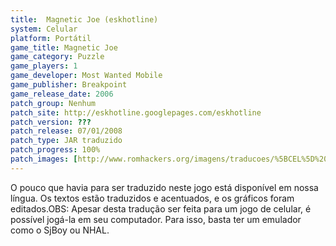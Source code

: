 ```yaml
---
title:  Magnetic Joe (eskhotline)
system: Celular
platform: Portátil
game_title: Magnetic Joe
game_category: Puzzle
game_players: 1
game_developer: Most Wanted Mobile
game_publisher: Breakpoint
game_release_date: 2006
patch_group: Nenhum
patch_site: http://eskhotline.googlepages.com/eskhotline
patch_version: ???
patch_release: 07/01/2008
patch_type: JAR traduzido
patch_progress: 100%
patch_images: [http://www.romhackers.org/imagens/traducoes/%5BCEL%5D%20Magnetic%20Joe%20-%20eskhotline%20-%201.png,http://www.romhackers.org/imagens/traducoes/%5BCEL%5D%20Magnetic%20Joe%20-%20eskhotline%20-%202.png,http://www.romhackers.org/imagens/traducoes/%5BCEL%5D%20Magnetic%20Joe%20-%20eskhotline%20-%203.png]
---
```

O pouco que havia para ser traduzido neste jogo está disponível em nossa língua. Os textos estão traduzidos e acentuados, e os gráficos foram editados.OBS: Apesar desta tradução ser feita para um jogo de celular, é possível jogá-la em seu computador. Para isso, basta ter um emulador como o SjBoy ou NHAL.
